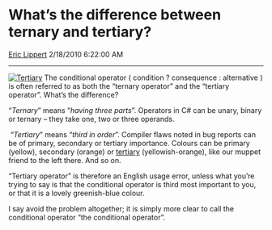 <div id="page">

# What’s the difference between ternary and tertiary?

[Eric Lippert](https://social.msdn.microsoft.com/profile/Eric%20Lippert) 2/18/2010 6:22:00 AM

-----

<div id="content">

<div class="mine">

[![Tertiary](https://msdnshared.blob.core.windows.net/media/TNBlogsFS/BlogFileStorage/blogs_msdn/ericlippert/WindowsLiveWriter/Whatsthedifferencebetweenternaryandteria_C6C2/Tertiary_3.jpg "Tertiary")](http://swazzle.com/blogs/2006/02/color-theory-3.html) The conditional operator ( <span class="code">condition ? consequence : alternative </span>) is often referred to as both the “ternary operator” and the “tertiary operator”. What’s the difference?

“*Ternary*” means “*having three parts*”. Operators in C\# can be unary, binary or ternary – they take one, two or three operands.

 “*Tertiary*” means “*third in order*”. Compiler flaws noted in bug reports can be of primary, secondary or tertiary importance. Colours can be primary (yellow), secondary (orange) or [tertiary](http://swazzle.com/blogs/2006/02/color-theory-3.html) (yellowish-orange), like our muppet friend to the left there. And so on.

“Tertiary operator” is therefore an English usage error, unless what you’re trying to say is that the conditional operator is third most important to you, or that it is a lovely greenish-blue colour.

I say avoid the problem altogether; it is simply more clear to call the conditional operator “the conditional operator”.

</div>

</div>

</div>

